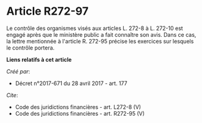 # Article R272-97

Le contrôle des organismes visés aux articles L. 272-8 à L. 272-10 est engagé après que le ministère public a fait connaître
son avis. Dans ce cas, la lettre mentionnée à l'article R. 272-95 précise les exercices sur lesquels le contrôle portera.

**Liens relatifs à cet article**

_Créé par_:

  - Décret n°2017-671 du 28 avril 2017 - art. 177

_Cite_:

  - Code des juridictions financières - art. L272-8 (V)
  - Code des juridictions financières - art. R272-95 (V)
